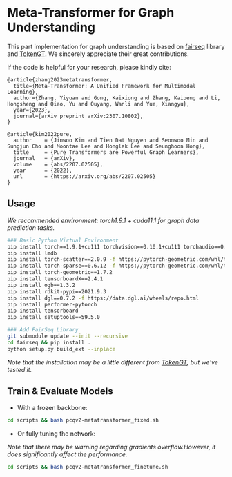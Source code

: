 # Meta-Transformer for Graph Understanding

This part implementation for graph understanding is based on [fairseq](https://github.com/facebookresearch/fairseq) library and [TokenGT](https://github.com/jw9730/tokengt). We sincerely appreciate their great contributions.

If the code is helpful for your research, please kindly cite:

```
@article{zhang2023metatransformer,
  title={Meta-Transformer: A Unified Framework for Multimodal Learning}, 
  author={Zhang, Yiyuan and Gong, Kaixiong and Zhang, Kaipeng and Li, Hongsheng and Qiao, Yu and Ouyang, Wanli and Yue, Xiangyu},
  year={2023},
  journal={arXiv preprint arXiv:2307.10802},
}

@article{kim2022pure,
  author    = {Jinwoo Kim and Tien Dat Nguyen and Seonwoo Min and Sungjun Cho and Moontae Lee and Honglak Lee and Seunghoon Hong},
  title     = {Pure Transformers are Powerful Graph Learners},
  journal   = {arXiv},
  volume    = {abs/2207.02505},
  year      = {2022},
  url       = {https://arxiv.org/abs/2207.02505}
}
```

## Usage

*We recommended environment: torch1.9.1 + cuda11.1 for graph data prediction tasks.* 
```bash
### Basic Python Virtual Environment
pip install torch==1.9.1+cu111 torchvision==0.10.1+cu111 torchaudio==0.9.1 -f https://download.pytorch.org/whl/torch_stable.html
pip install lmdb
pip install torch-scatter==2.0.9 -f https://pytorch-geometric.com/whl/torch-1.9.1+cu111.html
pip install torch-sparse==0.6.12 -f https://pytorch-geometric.com/whl/torch-1.9.1+cu111.html
pip install torch-geometric==1.7.2
pip install tensorboardX==2.4.1
pip install ogb==1.3.2
pip install rdkit-pypi==2021.9.3
pip install dgl==0.7.2 -f https://data.dgl.ai/wheels/repo.html
pip install performer-pytorch
pip install tensorboard
pip install setuptools==59.5.0

### Add FairSeq Library
git submodule update --init --recursive
cd fairseq && pip install .
python setup.py build_ext --inplace
```
*Note that the installation may be a little different from [TokenGT](https://github.com/jw9730/tokengt), but we've tested it.*

## Train & Evaluate Models
* With a frozen backbone:
```bash
cd scripts && bash pcqv2-metatransformer_fixed.sh
```
* Or fully tuning the network:

*Note that there may be warning regarding gradients overflow.However, it does significantly affect the performance.*
```bash
cd scripts && bash pcqv2-metatransformer_finetune.sh
```
